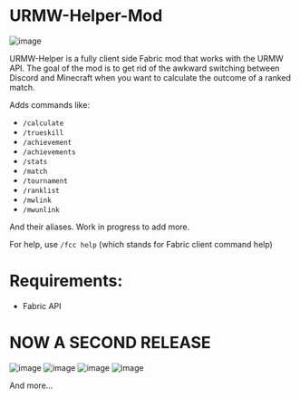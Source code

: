 # URMW-Helper-Mod
![image](https://img.shields.io/github/downloads/MeneerMathieu/URMW-Helper-Mod/total?color=GREEN&logo=GITHUB&logoColor=GREEN&style=for-the-badge)


URMW-Helper is a fully client side Fabric mod that works with the URMW API. The goal of the mod is to get rid of the awkward switching between Discord and Minecraft when you want to calculate the outcome of a ranked match.

Adds commands like:
- ``/calculate``
- ``/trueskill``
- ``/achievement``
- ``/achievements``
- ``/stats``
- ``/match``
- ``/tournament``
- ``/ranklist``
- ``/mwlink``
- ``/mwunlink``

And their aliases. Work in progress to add more.

For help, use ``/fcc help`` (which stands for Fabric client command help)

# Requirements:
- Fabric API

# NOW A SECOND RELEASE


![image](https://user-images.githubusercontent.com/61655741/151469358-c0f62c3f-4e7c-454c-ac40-20d29dd54ce2.png)
![image](https://user-images.githubusercontent.com/61655741/151469412-1075fd3c-5ed8-4c38-9f5e-6eb7bf5a15ec.png)
![image](https://user-images.githubusercontent.com/61655741/151469490-f3bf0bfc-177b-4ab6-b237-093d713fa043.png)
![image](https://user-images.githubusercontent.com/61655741/151469710-f7cc9abc-060a-4dab-a35e-054d7b1386fb.png)

And more...
